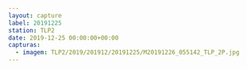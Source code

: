 ```yaml
---
layout: capture
label: 20191225
station: TLP2
date: 2019-12-25 00:00:00+00:00
capturas:
  - imagem: TLP2/2019/201912/20191225/M20191226_055142_TLP_2P.jpg
---
```

